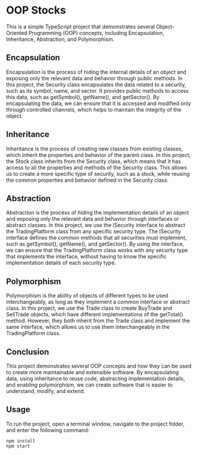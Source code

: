 # OOP Stocks
This is a simple TypeScript project that demonstrates several Object-Oriented Programming (OOP) concepts, including Encapsulation, Inheritance, Abstraction, and Polymorphism.

## Encapsulation
Encapsulation is the process of hiding the internal details of an object and exposing only the relevant data and behavior through public methods. In this project, the Security class encapsulates the data related to a security, such as its symbol, name, and sector. It provides public methods to access this data, such as getSymbol(), getName(), and getSector(). By encapsulating the data, we can ensure that it is accessed and modified only through controlled channels, which helps to maintain the integrity of the object.

## Inheritance
Inheritance is the process of creating new classes from existing classes, which inherit the properties and behavior of the parent class. In this project, the Stock class inherits from the Security class, which means that it has access to all the properties and methods of the Security class. This allows us to create a more specific type of security, such as a stock, while reusing the common properties and behavior defined in the Security class.

## Abstraction
Abstraction is the process of hiding the implementation details of an object and exposing only the relevant data and behavior through interfaces or abstract classes. In this project, we use the ISecurity interface to abstract the TradingPlatform class from any specific security type. The ISecurity interface defines the common methods that all securities must implement, such as getSymbol(), getName(), and getSector(). By using the interface, we can ensure that the TradingPlatform class works with any security type that implements the interface, without having to know the specific implementation details of each security type.

## Polymorphism
Polymorphism is the ability of objects of different types to be used interchangeably, as long as they implement a common interface or abstract class. In this project, we use the Trade class to create BuyTrade and SellTrade objects, which have different implementations of the getTotal() method. However, they both inherit from the Trade class and implement the same interface, which allows us to use them interchangeably in the TradingPlatform class.

## Conclusion
This project demonstrates several OOP concepts and how they can be used to create more maintainable and extensible software. By encapsulating data, using inheritance to reuse code, abstracting implementation details, and enabling polymorphism, we can create software that is easier to understand, modify, and extend.

## Usage
To run the project, open a terminal window, navigate to the project folder, and enter the following command:
```
npm install
npm start
```